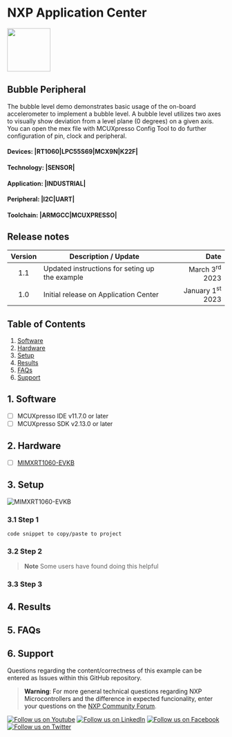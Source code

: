 # NXP Application Center
[<img src="https://logodix.com/logo/653102.png" width="100"/>](https://www.nxp.com)

## Bubble Peripheral
The bubble level demo demonstrates basic usage of the on-board accelerometer to implement a bubble level. A bubble level utilizes two axes to visually show deviation from a level plane (0 degrees) on a given axis. You can open the mex file with MCUXpresso Config Tool to do further configuration of pin, clock and peripheral.

#### Devices: |RT1060|LPC55S69|MCX9N|K22F|
#### Technology: |SENSOR|
#### Application: |INDUSTRIAL|
#### Peripheral: |I2C|UART|
#### Toolchain: |ARMGCC|MCUXPRESSO| 

## Release notes
| Version | Description / Update                           | Date                        |
|:-------:|------------------------------------------------|----------------------------:|
| 1.1     | Updated instructions for seting up the example | March 3<sup>rd</sup> 2023   |
| 1.0     | Initial release on Application Center          | January 1<sup>st</sup> 2023 |

## Table of Contents
1. [Software](#step1)
1. [Hardware](#step2)
1. [Setup](#step3)
1. [Results](#step4)
1. [FAQs](#step5) 
1. [Support](#step6)

## 1. Software<a name="step1">
- [ ] MCUXpresso IDE v11.7.0 or later
- [ ] MCUXpresso SDK v2.13.0 or later

## 2. Hardware<a name="step2">
- [ ] [MIMXRT1060-EVKB](https://www.nxp.com/design/development-boards/i-mx-evaluation-and-development-boards/i-mx-rt1060-evaluation-kit:MIMXRT1060-EVKB)

## 3. Setup<a name="step3">
![MIMXRT1060-EVKB](https://www.nxp.com/assets/images/en/dev-board-image/MIMXRT1060-EVKB-TOP.jpg)</p>

### 3.1 Step 1
```
code snippet to copy/paste to project
```
### 3.2 Step 2
>**Note** Some users have found doing this helpful
### 3.3 Step 3

## 4. Results<a name="step4">

## 5. FAQs<a name="step5">

## 6. Support<a name="step6">
Questions regarding the content/correctness of this example can be entered as Issues within this GitHub repository. </p>
>**Warning**: For more general technical questions regarding NXP Microcontrollers and the difference in expected funcionality, enter your questions on the [NXP Community Forum](https://community.nxp.com/).


[![Follow us on Youtube](https://img.shields.io/badge/Youtube-Follow%20us%20on%20Youtube-red.svg)](https://www.youtube.com/@NXP_Semiconductors)
[![Follow us on LinkedIn](https://img.shields.io/badge/LinkedIn-Follow%20us%20on%20LinkedIn-blue.svg)](https://www.linkedin.com/company/nxp-semiconductors)
[![Follow us on Facebook](https://img.shields.io/badge/Facebook-Follow%20us%20on%20Facebook-blue.svg)](https://www.facebook.com/nxpsemi/)
[![Follow us on Twitter](https://img.shields.io/badge/Twitter-Follow%20us%20on%20Twitter-white.svg)](https://twitter.com/NXP)


